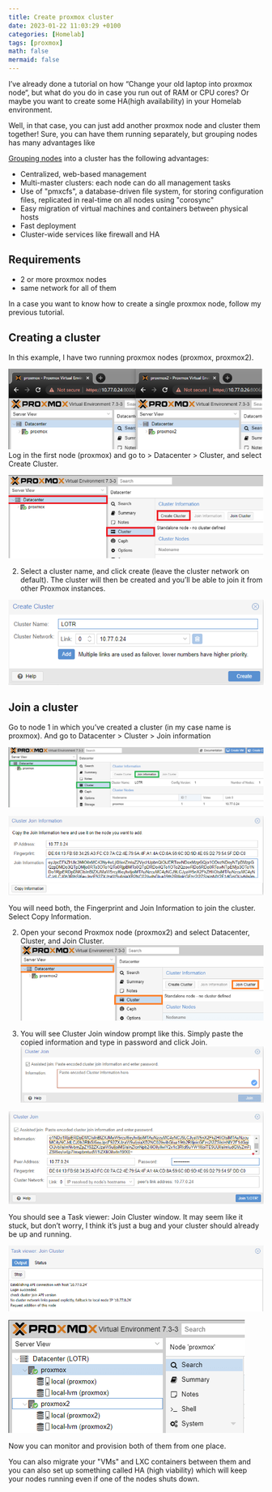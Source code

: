 ```yaml
---
title: Create proxmox cluster
date: 2023-01-22 11:03:29 +0100
categories: [Homelab]
tags: [proxmox]
math: false
mermaid: false
---
```


I’ve already done a tutorial on how “Change your old laptop into proxmox node“, but what do you do in case you run out of RAM or CPU cores? Or maybe you want to create some HA(high availability) in your Homelab environment.

Well, in that case, you can just add another proxmox node and cluster them together! Sure, you can have them running separately, but grouping nodes has many advantages like

[Grouping nodes](https://pve.proxmox.com/wiki/Cluster_Manager) into a cluster has the following advantages:

* Centralized, web-based management
* Multi-master clusters: each node can do all management tasks
* Use of "pmxcfs", a database-driven file system, for storing configuration files, replicated in real-time on all nodes using "corosync"
* Easy migration of virtual machines and containers between physical hosts
* Fast deployment
* Cluster-wide services like firewall and HA


## Requirements
* 2 or more proxmox nodes
* same network for all of them

In a case you want to know how to create a single proxmox node, follow my previous tutorial.

## Creating a cluster
In this example, I have two running proxmox nodes (proxmox, proxmox2).

![img-description](/assets/img/posts/2023-01-22-Create-proxmox-cluster.md/image-45.png)
Log in the first node (proxmox) and go to > Datacenter >  Cluster, and select Create Cluster.

![img-description](/assets/img/posts/2023-01-22-Create-proxmox-cluster.md/image-46.png)

2. Select a cluster name, and click create (leave the cluster network on default). The cluster will then be created and you’ll be able to join it from other Proxmox instances.

![img-description](/assets/img/posts/2023-01-22-Create-proxmox-cluster.md/image-47.png)

## Join a cluster
Go to node 1 in which you’ve created a cluster (in my case name is proxmox). And go to Datacenter > Cluster > Join information

![img-description](/assets/img/posts/2023-01-22-Create-proxmox-cluster.md/image-49.png)

![img-description](/assets/img/posts/2023-01-22-Create-proxmox-cluster.md/image-50.png)

You will need both, the Fingerprint and Join Information to join the cluster. Select Copy Information.

2. Open your second Proxmox node (proxmox2)  and select Datacenter, Cluster, and Join Cluster.
![img-description](/assets/img/posts/2023-01-22-Create-proxmox-cluster.md/image-51.png)

3. You will see Cluster Join window prompt like this. Simply paste the copied information and type in password and click Join.
![img-description](/assets/img/posts/2023-01-22-Create-proxmox-cluster.md/image-52.png)

![img-description](/assets/img/posts/2023-01-22-Create-proxmox-cluster.md/image-53.png)

You should see a Task viewer: Join Cluster window. It may seem like it stuck, but don’t worry, I think it’s just a bug and your cluster should already be up and running.

![img-description](/assets/img/posts/2023-01-22-Create-proxmox-cluster.md/image-54.png)

![img-description](/assets/img/posts/2023-01-22-Create-proxmox-cluster.md/image-55.png)

Now you can monitor and provision both of them from one place.

You can also migrate your "VMs" and LXC containers between them and you can also set up something called HA (high viability) which will keep your nodes running even if one of the nodes shuts down.
